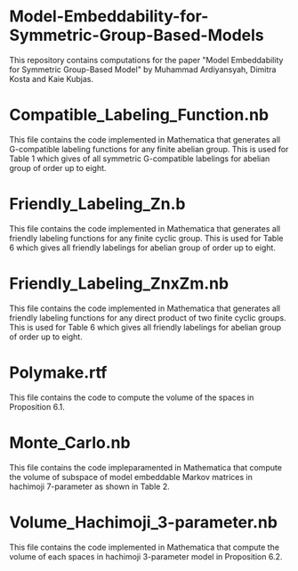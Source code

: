 # Model-Embeddability-for-Symmetric-Group-Based-Models
This repository contains computations for the paper "Model Embeddability for Symmetric Group-Based Model" by Muhammad Ardiyansyah, Dimitra Kosta and Kaie Kubjas.
# Compatible_Labeling_Function.nb
This file contains the code implemented in Mathematica that generates all G-compatible labeling functions for any finite abelian group. This is used for Table 1 which gives of all symmetric G-compatible labelings for abelian group of order up to eight.
# Friendly_Labeling_Zn.b
This file contains the code implemented in Mathematica that  generates all friendly labeling functions for any finite cyclic group. This is used for Table 6 which gives all friendly labelings for abelian group of order up to eight.
# Friendly_Labeling_ZnxZm.nb
This file contains the code implemented in Mathematica that  generates all friendly labeling functions for any direct product of two finite cyclic groups. This is used for Table 6 which gives all friendly labelings for abelian group of order up to eight.
# Polymake.rtf
This file contains the code to compute the volume of the spaces in Proposition 6.1.
# Monte_Carlo.nb
This file contains the code impleparamented in Mathematica that compute the volume of subspace of model embeddable Markov matrices in hachimoji 7-parameter as shown in Table 2.
# Volume_Hachimoji_3-parameter.nb
This file contains the code implemented in Mathematica that compute the volume of each spaces in hachimoji 3-parameter model in Proposition 6.2. 
